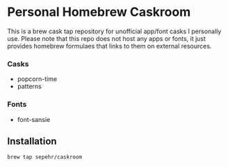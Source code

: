 # Personal Homebrew Caskroom
This is a brew cask tap repository for unofficial app/font casks I personally use. Please note that this repo does not host any apps or fonts, it just provides homebrew formulaes that links to them on external resources.  

### Casks
- popcorn-time
- patterns

### Fonts
- font-sansie

## Installation
```shell
brew tap sepehr/caskroom
```
